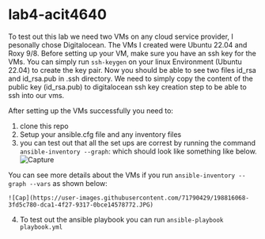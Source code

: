# lab4-acit4640

To test out this lab we need two VMs on any cloud service provider, I pesonally chose Digitalocean. 
The VMs I created were Ubuntu 22.04 and Roxy 9/8.
Before setting up your VM, make sure you have an ssh key for the VMs.
You can simply run ```ssh-keygen``` on your linux Environment (Ubuntu 22.04) to create the key pair.
Now you should be able to see two files id_rsa and id_rsa.pub in .ssh directory.
We need to simply copy the content of the public key (id_rsa.pub) to digitalocean ssh key creation step to be able to ssh into our vms. 

After setting up the VMs successfully you need to:

  1. clone this repo
  2. Setup your ansible.cfg file and any inventory files
  3. you can test out that all the set ups are correst by running the command ```ansible-inventory --graph```: which should look like something like below. 
  ![Capture](https://user-images.githubusercontent.com/71790429/198816010-d0a55553-1cfd-40e5-b120-8c9833931b22.JPG)
  
  You can see more details about the VMs if you run ```ansible-inventory --graph --vars``` as shown below:
  
    ![Cap](https://user-images.githubusercontent.com/71790429/198816068-3fd5c780-dca1-4f27-9317-0bce14578772.JPG)

  4. To test out the ansible playbook you can run ```ansible-playbook playbook.yml```  

